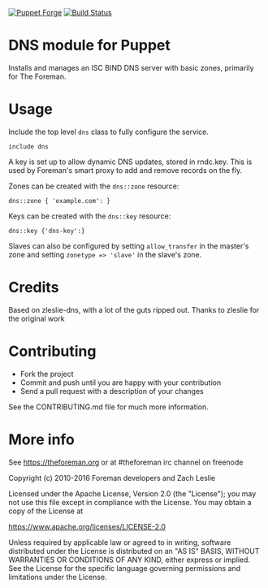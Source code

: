 [![Puppet Forge](https://img.shields.io/puppetforge/v/theforeman/dns.svg)](https://forge.puppetlabs.com/theforeman/dns)
[![Build Status](https://travis-ci.org/theforeman/puppet-dns.svg?branch=master)](https://travis-ci.org/theforeman/puppet-dns)

# DNS module for Puppet

Installs and manages an ISC BIND DNS server with basic zones, primarily for The
Foreman.

# Usage

Include the top level `dns` class to fully configure the service.

```puppet
include dns
```

A key is set up to allow dynamic DNS updates, stored in rndc.key.  This is used
by Foreman's smart proxy to add and remove records on the fly.

Zones can be created with the `dns::zone` resource:

```puppet
dns::zone { 'example.com': }
```

Keys can be created with the `dns::key` resource:

```puppet
dns::key {'dns-key':}
```

Slaves can also be configured by setting `allow_transfer` in the master's zone
and setting `zonetype => 'slave'` in the slave's zone.

# Credits

Based on zleslie-dns, with a lot of the guts ripped out. Thanks
to zleslie for the original work

# Contributing

* Fork the project
* Commit and push until you are happy with your contribution
* Send a pull request with a description of your changes

See the CONTRIBUTING.md file for much more information.

# More info

See https://theforeman.org or at #theforeman irc channel on freenode

Copyright (c) 2010-2016 Foreman developers and Zach Leslie

Licensed under the Apache License, Version 2.0 (the "License");
you may not use this file except in compliance with the License.
You may obtain a copy of the License at

https://www.apache.org/licenses/LICENSE-2.0

Unless required by applicable law or agreed to in writing, software
distributed under the License is distributed on an "AS IS" BASIS,
WITHOUT WARRANTIES OR CONDITIONS OF ANY KIND, either express or implied.
See the License for the specific language governing permissions and
limitations under the License.
